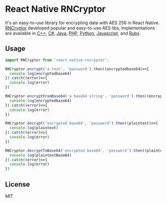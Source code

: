 # React Native RNCryptor
It's an easy-to-use library for encrypting data with AES 256 in React Native. [RNCryptor](http://rncryptor.github.io/JNCryptor/javadoc/) developed popular and easy-to-use AES libs, implementations are available in
[C++](https://github.com/RNCryptor/RNCryptor-cpp),
[C#](https://github.com/RNCryptor/RNCryptor-cs),
[Java](https://github.com/RNCryptor/JNCryptor),
[PHP](https://github.com/RNCryptor/RNCryptor-php),
[Python](https://github.com/RNCryptor/RNCryptor-python),
[Javascript](https://github.com/RNCryptor/rncryptor-js),
and [Ruby](https://github.com/RNCryptor/ruby_rncryptor).

## Usage
```javascript
import RNCryptor from 'react-native-rncryptor';

RNCryptor.encrypt('a text', 'password').then((encryptedbase64)=>{
  console.log(encryptedbase64)
}).catch((error)=>{
  console.log(error)
})

RNCryptor.encryptFromBase64('a base64 string', 'password').then((encryptedbase64)=>{
  console.log(encryptedbase64)
}).catch((error)=>{
  console.log(error)
})

RNCryptor.decrypt('encrypted base64', 'password').then((plaintext)=>{
  console.log(plaintext)
}).catch((error)=>{
  console.log(error)
})

RNCryptor.decryptToBase64('encrypted base64', 'password').then((plaintextBase64)=>{
  console.log(plaintextBase64)
}).catch((error)=>{
  console.log(error)
})
```

## License
MIT
